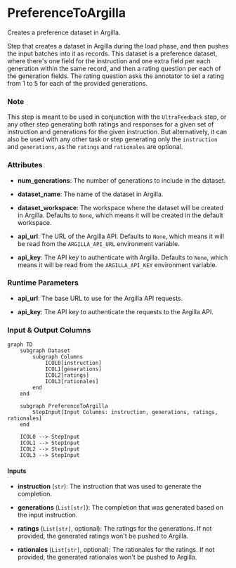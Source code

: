 # PreferenceToArgilla


Creates a preference dataset in Argilla.



Step that creates a dataset in Argilla during the load phase, and then pushes the input
    batches into it as records. This dataset is a preference dataset, where there's one field
    for the instruction and one extra field per each generation within the same record, and then
    a rating question per each of the generation fields. The rating question asks the annotator to
    set a rating from 1 to 5 for each of the provided generations.



### Note
This step is meant to be used in conjunction with the `UltraFeedback` step, or any other step
generating both ratings and responses for a given set of instruction and generations for the
given instruction. But alternatively, it can also be used with any other task or step generating
only the `instruction` and `generations`, as the `ratings` and `rationales` are optional.



### Attributes

- **num_generations**: The number of generations to include in the dataset.

- **dataset_name**: The name of the dataset in Argilla.

- **dataset_workspace**: The workspace where the dataset will be created in Argilla. Defaults to  `None`, which means it will be created in the default workspace.

- **api_url**: The URL of the Argilla API. Defaults to `None`, which means it will be read from  the `ARGILLA_API_URL` environment variable.

- **api_key**: The API key to authenticate with Argilla. Defaults to `None`, which means it will  be read from the `ARGILLA_API_KEY` environment variable.




### Runtime Parameters

- **api_url**: The base URL to use for the Argilla API requests.

- **api_key**: The API key to authenticate the requests to the Argilla API.



### Input & Output Columns

``` mermaid
graph TD
	subgraph Dataset
		subgraph Columns
			ICOL0[instruction]
			ICOL1[generations]
			ICOL2[ratings]
			ICOL3[rationales]
		end
	end

	subgraph PreferenceToArgilla
		StepInput[Input Columns: instruction, generations, ratings, rationales]
	end

	ICOL0 --> StepInput
	ICOL1 --> StepInput
	ICOL2 --> StepInput
	ICOL3 --> StepInput

```


#### Inputs


- **instruction** (`str`): The instruction that was used to generate the completion.

- **generations** (`List[str]`): The completion that was generated based on the input instruction.

- **ratings** (`List[str]`, optional): The ratings for the generations. If not provided, the  generated ratings won't be pushed to Argilla.

- **rationales** (`List[str]`, optional): The rationales for the ratings. If not provided, the  generated rationales won't be pushed to Argilla.









